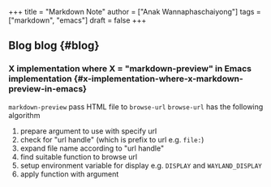 +++
title = "Markdown Note"
author = ["Anak Wannaphaschaiyong"]
tags = ["markdown", "emacs"]
draft = false
+++

## Blog <span class="tag"><span class="blog">blog</span></span> {#blog}


### X implementation where X = "markdown-preview" in Emacs <span class="tag"><span class="implementation">implementation</span></span> {#x-implementation-where-x-markdown-preview-in-emacs}

`markdown-preview` pass HTML file to `browse-url`
`browse-url` has the following algorithm

1.  prepare argument to use with specify url
2.  check for "url handle" (which is prefix to url e.g. `file:`)
3.  expand file name according to "url handle"
4.  find suitable function to browse url
5.  setup environment variable for display e.g. `DISPLAY` and `WAYLAND_DISPLAY`
6.  apply function with argument
